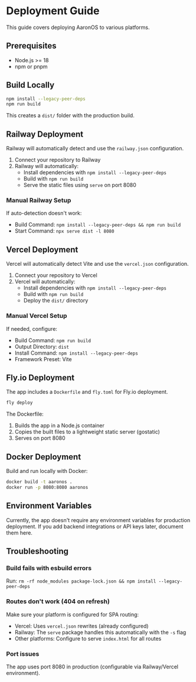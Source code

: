 # Deployment Guide

This guide covers deploying AaronOS to various platforms.

## Prerequisites

- Node.js >= 18
- npm or pnpm

## Build Locally

```bash
npm install --legacy-peer-deps
npm run build
```

This creates a `dist/` folder with the production build.

## Railway Deployment

Railway will automatically detect and use the `railway.json` configuration.

1. Connect your repository to Railway
2. Railway will automatically:
   - Install dependencies with `npm install --legacy-peer-deps`
   - Build with `npm run build`
   - Serve the static files using `serve` on port 8080

### Manual Railway Setup

If auto-detection doesn't work:
- Build Command: `npm install --legacy-peer-deps && npm run build`
- Start Command: `npx serve dist -l 8080`

## Vercel Deployment

Vercel will automatically detect Vite and use the `vercel.json` configuration.

1. Connect your repository to Vercel
2. Vercel will automatically:
   - Install dependencies with `npm install --legacy-peer-deps`
   - Build with `npm run build`
   - Deploy the `dist/` directory

### Manual Vercel Setup

If needed, configure:
- Build Command: `npm run build`
- Output Directory: `dist`
- Install Command: `npm install --legacy-peer-deps`
- Framework Preset: Vite

## Fly.io Deployment

The app includes a `Dockerfile` and `fly.toml` for Fly.io deployment.

```bash
fly deploy
```

The Dockerfile:
1. Builds the app in a Node.js container
2. Copies the built files to a lightweight static server (gostatic)
3. Serves on port 8080

## Docker Deployment

Build and run locally with Docker:

```bash
docker build -t aaronos .
docker run -p 8080:8080 aaronos
```

## Environment Variables

Currently, the app doesn't require any environment variables for production deployment. If you add backend integrations or API keys later, document them here.

## Troubleshooting

### Build fails with esbuild errors
Run: `rm -rf node_modules package-lock.json && npm install --legacy-peer-deps`

### Routes don't work (404 on refresh)
Make sure your platform is configured for SPA routing:
- Vercel: Uses `vercel.json` rewrites (already configured)
- Railway: The `serve` package handles this automatically with the `-s` flag
- Other platforms: Configure to serve `index.html` for all routes

### Port issues
The app uses port 8080 in production (configurable via Railway/Vercel environment).
